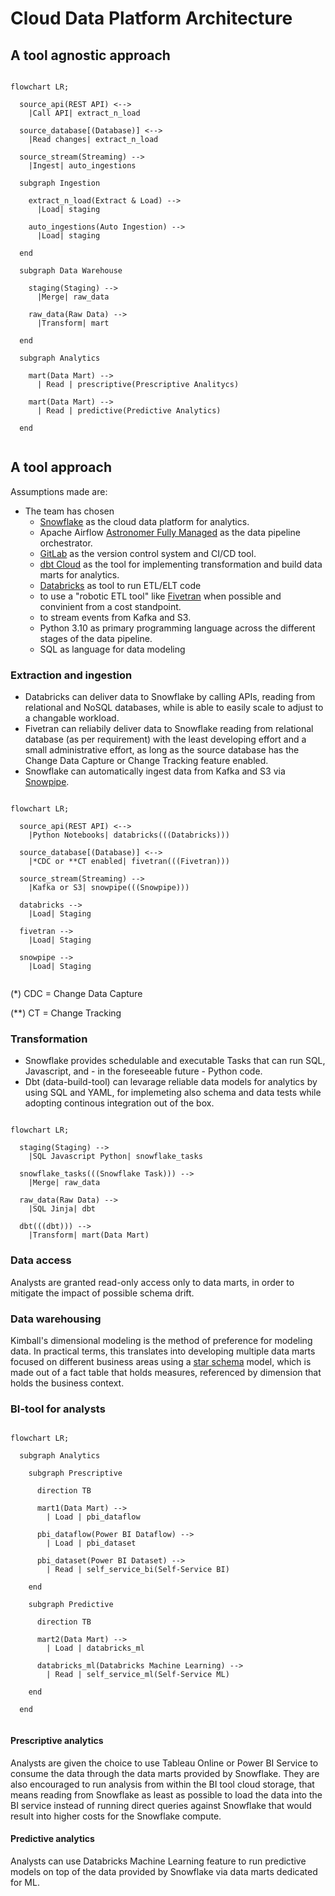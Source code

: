 # Cloud Data Platform Architecture

## A tool agnostic approach

```mermaid

flowchart LR;
  
  source_api(REST API) <--> 
    |Call API| extract_n_load

  source_database[(Database)] <-->
    |Read changes| extract_n_load

  source_stream(Streaming) -->
    |Ingest| auto_ingestions          
   
  subgraph Ingestion

    extract_n_load(Extract & Load) -->
      |Load| staging

    auto_ingestions(Auto Ingestion) -->
      |Load| staging
      
  end

  subgraph Data Warehouse

    staging(Staging) -->
      |Merge| raw_data

    raw_data(Raw Data) -->
      |Transform| mart

  end
    
  subgraph Analytics

    mart(Data Mart) --> 
      | Read | prescriptive(Prescriptive Analitycs)

    mart(Data Mart) --> 
      | Read | predictive(Predictive Analytics)

  end
   
```



## A tool approach

Assumptions made are:
- The team has chosen 
  - [Snowflake](https://www.snowflake.com/) as the cloud data platform for analytics.
  - Apache Airflow [Astronomer Fully Managed](https://www.astronomer.io/) as the data pipeline orchestrator.
  - [GitLab](https://gitlab.com/) as the version control system and CI/CD tool.
  - [dbt Cloud](https://www.getdbt.com/product/what-is-dbt/) as the tool for implementing transformation and build data marts for analytics.
  - [Databricks](https://www.databricks.com/) as tool to run ETL/ELT code
  - to use a "robotic ETL tool" like [Fivetran](https://www.fivetran.com/) when possible and convinient from a cost standpoint.
  - to stream events from Kafka and S3.
  - Python 3.10 as primary programming language across the different stages of the data pipeline. 
  - SQL as language for data modeling
  

### Extraction and ingestion

- Databricks can deliver data to Snowflake by calling APIs, reading from relational and NoSQL databases, while is able to easily scale to adjust to a changable workload.
- Fivetran can reliabily deliver data to Snowflake reading from relational database (as per requirement) with the least developing effort and a small administrative effort, as long as the source database has the Change Data Capture or Change Tracking feature enabled.     
- Snowflake can automatically ingest data from Kafka and S3 via [Snowpipe](https://docs.snowflake.com/en/user-guide/data-load-snowpipe.html). 

```mermaid

flowchart LR;
  
  source_api(REST API) <--> 
    |Python Notebooks| databricks(((Databricks)))

  source_database[(Database)] <-->
    |*CDC or **CT enabled| fivetran(((Fivetran)))

  source_stream(Streaming) -->
    |Kafka or S3| snowpipe(((Snowpipe)))          
   
  databricks -->
    |Load| Staging

  fivetran -->
    |Load| Staging    
    
  snowpipe -->
    |Load| Staging     
   
```

(*) CDC = Change Data Capture

(**) CT = Change Tracking


### Transformation

- Snowflake provides schedulable and executable Tasks that can run SQL, Javascript, and - in the foreseeable future - Python code. 
- Dbt (data-build-tool) can levarage reliable data models for analytics by using SQL and YAML, for implemeting also schema and data tests while adopting continous integration out of the box. 

```mermaid

flowchart LR;

  staging(Staging) -->
    |SQL Javascript Python| snowflake_tasks

  snowflake_tasks(((Snowflake Task))) -->
    |Merge| raw_data

  raw_data(Raw Data) -->
    |SQL Jinja| dbt

  dbt(((dbt))) -->
    |Transform| mart(Data Mart)  

```

### Data access

Analysts are granted read-only access only to data marts, in order to mitigate the impact of possible schema drift.


### Data warehousing

Kimball's dimensional modeling is the method of preference for modeling data. In practical terms, this translates into developing multiple data marts focused on different business areas using a [star schema](https://en.wikipedia.org/wiki/Star_schema) model, which is made out of a fact table that holds measures, referenced by dimension that holds the business context.      


### BI-tool for analysts


```mermaid

flowchart LR;
     
  subgraph Analytics
    
    subgraph Prescriptive

      direction TB
      
      mart1(Data Mart) --> 
        | Load | pbi_dataflow

      pbi_dataflow(Power BI Dataflow) --> 
        | Load | pbi_dataset      

      pbi_dataset(Power BI Dataset) --> 
        | Read | self_service_bi(Self-Service BI)      

    end

    subgraph Predictive

      direction TB
      
      mart2(Data Mart) --> 
        | Load | databricks_ml

      databricks_ml(Databricks Machine Learning) --> 
        | Read | self_service_ml(Self-Service ML)      

    end
        
  end
   
```

#### Prescriptive analytics

Analysts are given the choice to use Tableau Online or Power BI Service to consume the data through the data marts provided by Snowflake.
They are also encouraged to run analysis from within the BI tool cloud storage, that means reading from Snowflake as least as possible to load the data into the BI service instead of running direct queries against Snowflake that would result into higher costs for the Snowflake compute.

#### Predictive analytics

Analysts can use Databricks Machine Learning feature to run predictive models on top of the data provided by Snowflake via data marts dedicated for ML. 
